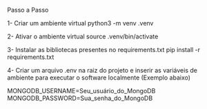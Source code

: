 Passo a Passo

1- Criar um ambiente virtual
	python3 -m venv .venv

2- Ativar o ambiente virtual
	source .venv/bin/activate

3- Instalar as bibliotecas presentes no requirements.txt
	pip install -r requirements.txt

4- Criar um arquivo .env na raiz do projeto e inserir as variáveis de ambiente para executar o software localmente (Exemplo abaixo)

MONGODB_USERNAME=Seu_usuário_do_MongoDB
MONGODB_PASSWORD=Sua_senha_do_MongoDB

